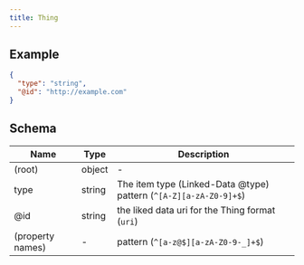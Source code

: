 ```yaml
---
title: Thing
---
```

## Example



```json
{
  "type": "string",
  "@id": "http://example.com"
}
```

## Schema

| Name | Type | Description |
|---|---|---|
| (root) | object | - |
| type | string | The item type (Linked-Data @type) pattern (`^[A-Z][a-zA-Z0-9]+$`) |
| @id | string | the liked data uri for the Thing format (`uri`) |
| (property names) | - |  pattern (`^[a-z@$][a-zA-Z0-9-_]+$`) |

